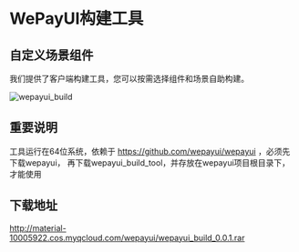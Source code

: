 # WePayUI构建工具

## 自定义场景组件

我们提供了客户端构建工具，您可以按需选择组件和场景自助构建。
<p>
    <img src="https://wepayui.github.io/img/wepayui_build.gif" alt="wepayui_build" class="wepayui-build-show">
</p>

## 重要说明
工具运行在64位系统，依赖于 https://github.com/wepayui/wepayui ，必须先下载wepayui，
再下载wepayui_build_tool，并存放在wepayui项目根目录下，才能使用

## 下载地址

http://material-10005922.cos.myqcloud.com/wepayui/wepayui_build_0.0.1.rar
